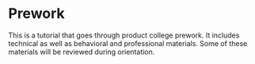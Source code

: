 # Prework

This is a tutorial that goes through product college prework. It includes technical as well as behavioral and professional materials. Some of these materials will be reviewed during orientation.
